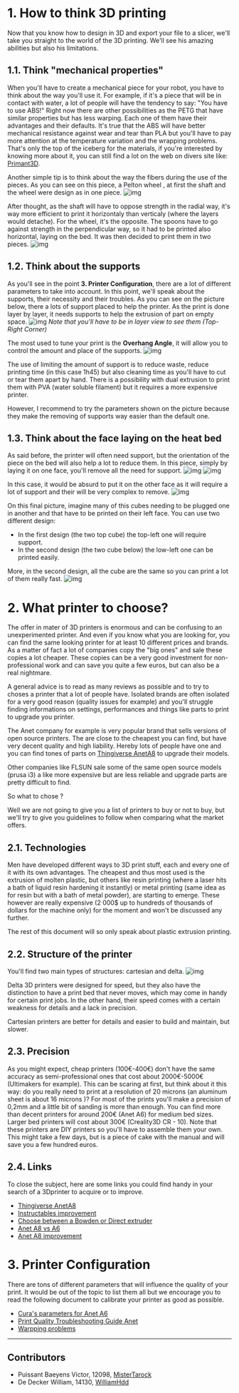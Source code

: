 # 1. How to think 3D printing
Now that you know how to design in 3D and export your file to a slicer, we'll take you straight to the world of the 3D printing. We'll see his amazing abilities but also his limitations.

## 1.1. Think "mechanical properties"
When you'll have to create a mechanical piece for your robot, you have to think about the way you'll use it.
For example, if it's a piece that will be in contact with water, a lot of people will have the tendency to say: "You have to use ABS!"
Right now there are other possibilities as the PETG that have similar properties but has less warping. Each one of them have their advantages and their defaults.
It's true that the ABS will have better mechanical resistance against wear and tear than PLA but you'll have to pay more attention at the temperature variation and the wrapping problems.
 That's only the top of the iceberg for the materials, if you're interested by knowing more about it, you can still find a lot on the web on divers site like: [Primant3D](http://www.primante3d.com/materiaux/).

Another simple tip is to think about the way the fibers during the use of the pieces.
As you can see on this piece, a Pelton wheel , at first the shaft and the wheel were design as in one piece.
![img](img/mechanical/3d-print/Pelton_wheel_1.PNG)

After thought, as the shaft will have to oppose strength in the radial way, it's way more efficient to print it horizontaly than verticaly (where the layers would detache).
For the wheel, it's the opposite. The spoons have to go against strength in the perpendicular way, so it had to be printed also horizontal, laying on the bed.
It was then decided to print them in two pieces.
![img](img/mechanical/3d-print/Pelton_wheel_2.PNG)

## 1.2. Think about the supports
As you'll see in the point **3. Printer Configuration**, there are a lot of different parameters to take into account. In this point, we'll speak about the supports, their necessity and their troubles.
As you can see on the picture below, there a lots of support placed to help the printer. As the print is done layer by layer, it needs supports to help the extrusion of part on empty space.
![img](img/mechanical/3d-print/Support_1.PNG)
*Note that you'll have to be in layer view to see them (Top-Right Corner)*

The most used to tune your print is the **Overhang Angle**, it will allow you to control the amount and place of the supports.
![img](img/mechanical/3d-print/Support_2.PNG)

The use of limiting the amount of support is to reduce waste, reduce printing time (in this case 1h45) but also cleaning time as you'll have to cut or tear them apart by hand. There is a possibility with dual extrusion to print them with PVA (water soluble filament) but it requires a more expensive printer.

However, I recommend to try the parameters shown on the picture because they make the removing of supports way easier than the default one.

## 1.3. Think about the face laying on the heat bed
As said before, the printer will often need support, but the orientation of the piece on the bed will also help a lot to reduce them.
In this piece, simply by laying it on one face, you'll remove all the need for support.
![img](img/mechanical/3d-print/Bed_1.PNG)
![img](img/mechanical/3d-print/Bed_2.PNG)

In this case, it would be absurd to put it on the other face as it will require a lot of support and their will be very complex to remove.
![img](img/mechanical/3d-print/Bed_3.PNG)

On this final picture, imagine many of this cubes needing to be plugged one in another and that have to be printed on their left face.
You can use two different design:
- In the first design (the two top cube) the top-left one will require support.
- In the second design (the two cube below) the low-left one can be printed easily.

More, in the second design, all the cube are the same so you can print a lot of them really fast.
![img](img/mechanical/3d-print/Bed_4.PNG)

# 2. What printer to choose?
The offer in mater of 3D printers is enormous and can be confusing to an unexperimented printer.
And even if you know what you are looking for, you can find the same looking printer for at least 10 different prices and brands.
As a matter of fact a lot of companies copy the "big ones" and sale these copies a lot cheaper.
These copies can be a very good investment for non-professional work and can save you quite a few euros, but can also be a real nightmare.

A general advice is to read as many reviews as possible and to try to choses a printer that a lot of people have. Isolated brands are often isolated for a very good reason (quality issues for example) and you'll struggle finding informations on settings, performances and things like parts to print to upgrade you printer.

The Anet company for example is very popular brand that sells versions of open source printers.
The are close to the cheapest you can find, but have very decent quality and high liability.
Hereby lots of people have one and you can find tones of parts on
[Thingiverse AnetA8](https://www.thingiverse.com/search/page:1?q=Anet+A8&sa=&dwh=525af4b8e015a6f) to upgrade their models.

Other companies like FLSUN sale some of the same open source models (prusa i3) a like more expensive but are less reliable and upgrade parts are pretty difficult to find.

So what to chose ?

Well we are not going to give you a list of printers to buy or not to buy, but we'll try to give you guidelines to follow when comparing what the market offers.

## 2.1. Technologies
Men have developed different ways to 3D print stuff, each and every one of it with its own advantages.
The cheapest and thus most used is the extrusion of molten plastic, but others like resin printing (where a laser hits a bath of liquid resin hardening it instantly) or metal printing (same idea as for resin but with a bath of metal powder), are starting to emerge. These however are really expensive (2 000$ up to hundreds of thousands of dollars for the machine only) for the moment and won't be discussed any further.

The rest of this document will so only speak about plastic extrusion printing.

## 2.2. Structure of the printer
You'll find two main types of structures: cartesian and delta.
![img](img/mechanical/3d-print/Cartesian-3D-printer.jpg)

Delta 3D printers were designed for speed, but they also have the distinction to have a print bed that never moves, which may come in handy for certain print jobs.
In the other hand, their speed comes with a certain weakness for details and a lack in precision.

Cartesian printers are better for details and easier to build and maintain, but slower.

## 2.3. Precision
As you might expect, cheap printers (100€-400€) don't have the same accuracy as semi-professional ones that cost about 2000€-5000€ (Ultimakers for example).
This can be scaring at first, but think about it this way: do you really need to print at a resolution of 20 microns (an aluminum sheet is about 16 microns )?
For most of the prints you'll make a precision of 0,2mm and a little bit of sanding is more than enough.
You can find more than decent printers for around 200€ (Anet A6) for medium bed sizes.
Larger bed printers will cost about 300€ (Creality3D CR - 10).
Note that these printers are DIY printers so you'll have to assemble them your own.
This might take a few days, but is a piece of cake with the manual and will save you a few hundred euros.

## 2.4. Links
To close the subject, here are some links you could find handy in your search of a 3Dprinter to acquire or to improve.
- [Thingiverse AnetA8](https://www.thingiverse.com/search/page:1?q=Anet+A8&sa=&dwh=525af4b8e015a6f)
- [Instructables improvement](http://www.instructables.com/id/Transform-a-chinese-3D-printer-in-a-high-precision/)
- [Choose between a Bowden or Direct extruder](http://www.fabbaloo.com/blog/2015/11/11/bowden-or-direct-a-primer-on-extruder-styles)
- [Anet A8 vs A6](https://pevly.com/anet-a8-vs-a6/)
- [Anet A8 improvement](http://www.instructables.com/id/2000-Quality-Prints-From-a-200-Printer-an-Upgrade-/)
<!-- si tu veux rajouter des liens -->


# 3. Printer Configuration
There are tons of different parameters that will influence the quality of your print.
It would be out of the topic to list them all but we encourage you to read the following document to calibrate your printer as good as possible.

- [Cura's parameters for Anet A6](mechanical/References/A6_Parameters_Cura.pdf)
- [Print Quality Troubleshooting Guide Anet](mechanical/References/Print_Quality_Troubleshooting_Guide-Anet.pdf)
- [Warpping problems](http://www.primante3d.com/curling-29082016/)



--------------------------------------
## Contributors
- Puissant Baeyens Victor, 12098, [MisterTarock](https://github.com/MisterTarock)
- De Decker William, 14130, [WilliamHdd](https://github.com/WilliamHdd)
